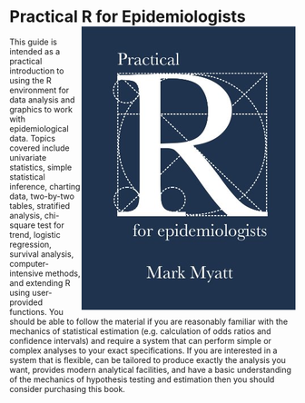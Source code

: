 # Practical R for Epidemiologists <img src="images/bookcover.jpg" align="right" />

This guide is intended as a practical introduction to using the R environment for data analysis and graphics to work with epidemiological data. Topics covered include univariate statistics, simple statistical inference, charting data, two-by-two tables, stratified analysis, chi-square test for trend, logistic regression, survival analysis, computer-intensive methods, and extending R using user-provided functions. You should be able to follow the material if you are reasonably familiar with the mechanics of statistical estimation (e.g. calculation of odds ratios and confidence intervals) and require a system that can perform simple or complex analyses to your exact specifications. If you are interested in a system that is flexible, can be tailored to produce exactly the analysis you want, provides modern analytical facilities, and have a basic understanding of the mechanics of hypothesis testing and estimation then you should consider purchasing this book.